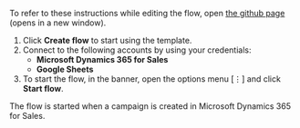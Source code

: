 To refer to these instructions while editing the flow, open [the github page](https://github.com/ot4i/app-connect-templates/tree/master/resources/markdown/Record%20MS%20Dynamics%20campaign%20members%20to%20Google%20Sheets_instructions.md) (opens in a new window).

1.	Click **Create flow** to start using the template.
2.	Connect to the following accounts by using your credentials:
    - **Microsoft Dynamics 365 for Sales** 
    - **Google Sheets**
3.	To start the flow, in the banner, open the options menu [⋮] and click **Start flow**.

The flow is started when a campaign is created in Microsoft Dynamics 365 for Sales.
